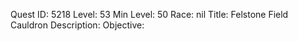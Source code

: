 Quest ID: 5218
Level: 53
Min Level: 50
Race: nil
Title: Felstone Field Cauldron
Description: 
Objective: 
